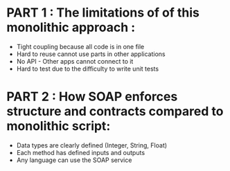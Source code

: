 # PART 1 : The limitations of of this monolithic approach : 

- Tight coupling because all code is in one file
- Hard to reuse cannot use parts in other applications
- No API - Other apps cannot connect to it
- Hard to test due to the difficulty to write unit tests

# PART 2 : How SOAP enforces structure and contracts compared to monolithic script:

- Data types are clearly defined (Integer, String, Float)
- Each method has defined inputs and outputs
- Any language can use the SOAP service
